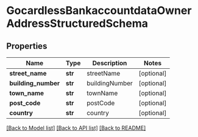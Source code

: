 # GocardlessBankaccountdataOwnerAddressStructuredSchema

## Properties
Name | Type | Description | Notes
------------ | ------------- | ------------- | -------------
**street_name** | **str** | streetName | [optional] 
**building_number** | **str** | buildingNumber | [optional] 
**town_name** | **str** | townName | [optional] 
**post_code** | **str** | postCode | [optional] 
**country** | **str** | country | [optional] 

[[Back to Model list]](../README.md#documentation-for-models) [[Back to API list]](../README.md#documentation-for-api-endpoints) [[Back to README]](../README.md)

